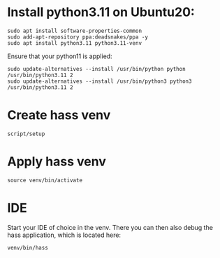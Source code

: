 # Install python3.11 on Ubuntu20:

```
sudo apt install software-properties-common
sudo add-apt-repository ppa:deadsnakes/ppa -y
sudo apt install python3.11 python3.11-venv
```

Ensure that your python11 is applied:

```
sudo update-alternatives --install /usr/bin/python python /usr/bin/python3.11 2 
sudo update-alternatives --install /usr/bin/python3 python3 /usr/bin/python3.11 2
```

# Create hass venv

```
script/setup
```


# Apply hass venv

```
source venv/bin/activate
```


# IDE

Start your IDE of choice in the venv. There you can then also debug the hass application, which is located here:

```
venv/bin/hass
```

